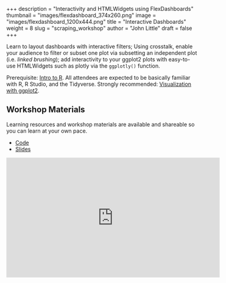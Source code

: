 +++
description = "Interactivity and HTMLWidgets using FlexDashboards"
thumbnail = "images/flexdashboard_374x260.png"
image = "images/flexdashboard_1200x444.png"
title = "Interactive Dashboards"
weight = 8
slug = "scraping_workshop"
author = "John Little"
draft = false
+++

Learn to layout dashboards with interactive filters; Using crosstalk, enable your audience to filter or subset one plot via subsetting an independent plot (i.e. *linked brushing*); add interactivity to your ggplot2 plots with easy-to-use HTMLWidgets such as plotly via the `ggplotly()` function.

Prerequisite:  [Intro to R](https://rfun.library.duke.edu/portfolio/intro2r_workshop/). All attendees are expected to be basically familiar with R, R Studio, and the Tidyverse.  Strongly recommended: [Visualization with ggplot2](https://rfun.library.duke.edu/portfolio/ggplot_workshop/).

<!-- a href="https://duke.libcal.com/event/4799239" class="button big">Register</a -->

## Workshop Materials

Learning resources and workshop materials are available and shareable so you can learn at your own pace. 

- [Code](https://github.com/libjohn/workshop_flexdashboards)
- [Slides](https://rfun-flexdashboards.netlify.com/slides/)

<iframe width="560" height="315" src="https://www.youtube.com/embed/RGXUkXNrVxU" frameborder="0" allow="accelerometer; autoplay; encrypted-media; gyroscope; picture-in-picture" allowfullscreen></iframe>

